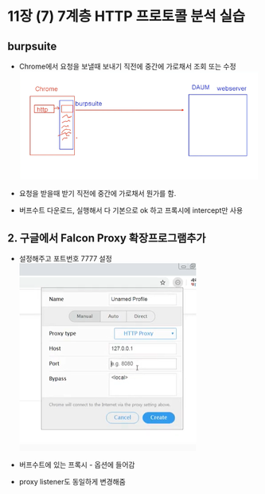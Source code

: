 # 11장 (7) 7계층 HTTP 프로토콜 분석 실습

## burpsuite

- Chrome에서 요청을 보낼때 보내기 직전에 중간에 가로채서 조회 또는 수정
  ![Alt text](image-21.png)

- 요청을 받을때 받기 직전에 중간에 가로채서 뭔가를 함.

- 버프수트 다운로드, 실행해서
  다 기본으로 ok 하고 프록시에 intercept만 사용

## 2. 구글에서 Falcon Proxy 확장프로그램추가

- 설정해주고 포트번호 7777 설정
  ![Alt text](image-22.png)

- 버프수트에 있는 프록시 - 옵션에 들어감
- proxy listener도 동일하게 변경해줌
